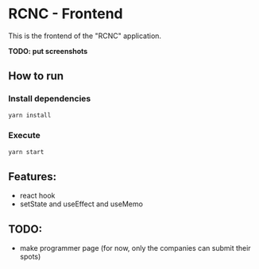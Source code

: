 # RCNC - Frontend


This is the frontend of the "RCNC" application.

**TODO: put screenshots**

## How to run

### Install dependencies

```sh
yarn install
```

### Execute

```sh
yarn start
```

## Features:

- react hook
 - setState and useEffect and useMemo


## TODO:

- make programmer page (for now, only the companies can submit their spots)